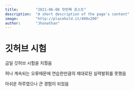 ```yaml
---
title:        "2021-06-08 첫번째 포스트"
description:  "A short description of the page's content"
image:        "http://placehold.it/400x200"
author:       "Jhonathan"
---
```


깃허브 시험
============

금일 깃허브 시험을 치뤘음

허나 계속되는 오류때문에 연습한만큼의 제대로된 실력발휘를 못했음

아쉬운 하루였으나 큰 경험이 되었음
